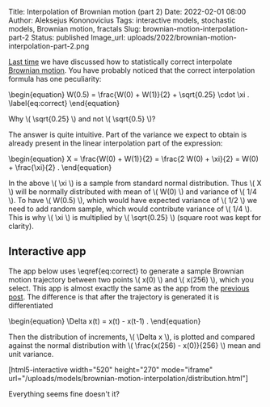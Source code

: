 Title: Interpolation of Brownian motion (part 2)
Date: 2022-02-01 08:00
Author: Aleksejus Kononovicius
Tags: interactive models, stochastic models, Brownian motion, fractals
Slug: brownian-motion-interpolation-part-2
Status: published
Image_url: uploads/2022/brownian-motion-interpolation-part-2.png

[Last time]({filename}/articles/2022/brownian-motion-interpolation.md) we
have discussed how to statistically correct interpolate [Brownian
motion](/tag/brownian-motion/). You have probably noticed that the correct
interpolation formula has one peculiarity:

\begin{equation}
    W(0.5) = \frac{W(0) + W(1)}{2} + \sqrt{0.25} \cdot \xi .
    \label{eq:correct}
\end{equation}

Why \\\( \sqrt{0.25} \\\) and not \\\( \sqrt{0.5} \\\)?
<!--more-->

The answer is quite intuitive. Part of the variance we expect to obtain is
already present in the linear interpolation part of the expression:

\begin{equation}
    X = \frac{W(0) + W(1)}{2} = \frac{2 W(0) + \xi}{2} = W(0) +
    \frac{\xi}{2} .
\end{equation}

In the above \\\( \xi \\\) is a sample from standard normal distribution.
Thus \\\( X \\\) will be normally distributed with mean of \\\( W(0) \\\)
and variance of \\\( 1/4 \\\). To have \\\( W(0.5) \\\), which would have
expected variance of \\\( 1/2 \\\) we need to add random sample, which would
contribute variance of \\\( 1/4 \\\). This is why \\\( \xi \\\) is
multiplied by \\\( \sqrt{0.25} \\\) (square root was kept for clarity).

## Interactive app

The app below uses \eqref{eq:correct} to generate a sample Brownian motion
trajectory between two points \\\( x(0) \\\) and \\\( x(256) \\\), which you
select. This app is almost exactly the same as the app from the [previous
post]({filename}/articles/2022/brownian-motion-interpolation.md).  The
difference is that after the trajectory is generated it is differentiated

\begin{equation}
    \Delta x(t) = x(t) - x(t-1) .
\end{equation}

Then the distribution of increments, \\\( \Delta x \\\), is plotted and
compared against the normal distribution with
\\\( \frac{x(256) - x(0)}{256} \\\) mean and unit variance.

[html5-interactive width="520" height="270" mode="iframe"
url="/uploads/models/brownian-motion-interpolation/distribution.html"]

Everything seems fine doesn't it?
